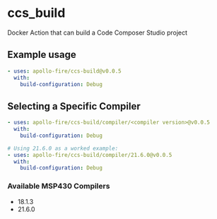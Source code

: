 # ccs_build
Docker Action that can build a Code Composer Studio project

## Example usage
```yaml
- uses: apollo-fire/ccs-build@v0.0.5
  with:
    build-configuration: Debug
```

## Selecting a Specific Compiler
```yaml
- uses: apollo-fire/ccs-build/compiler/<compiler version>@v0.0.5
  with:
    build-configuration: Debug

# Using 21.6.0 as a worked example:
- uses: apollo-fire/ccs-build/compiler/21.6.0@v0.0.5
  with:
    build-configuration: Debug    
```

### Available MSP430 Compilers
* 18.1.3
* 21.6.0
